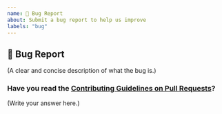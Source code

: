 ```yaml
---
name: 🐛 Bug Report
about: Submit a bug report to help us improve
labels: "bug"
---
```


## 🐛 Bug Report

(A clear and concise description of what the bug is.)

### Have you read the [Contributing Guidelines on Pull Requests](https://github.com/shriyaMadan/Youtube-Dashboard/blob/master/CONTRIBUTING.md)?

(Write your answer here.)

